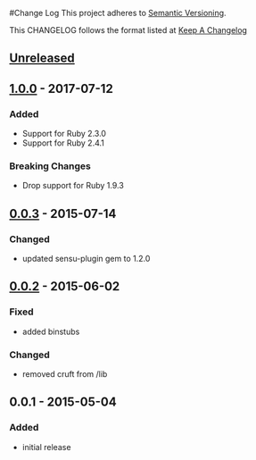 #Change Log
This project adheres to [Semantic Versioning](http://semver.org/).

This CHANGELOG follows the format listed at [Keep A Changelog](http://keepachangelog.com/)

## [Unreleased]

## [1.0.0] - 2017-07-12
### Added
- Support for Ruby 2.3.0
- Support for Ruby 2.4.1
### Breaking Changes
- Drop support for Ruby 1.9.3

## [0.0.3] - 2015-07-14
### Changed
- updated sensu-plugin gem to 1.2.0

## [0.0.2] - 2015-06-02
### Fixed
- added binstubs

### Changed
- removed cruft from /lib

## 0.0.1 - 2015-05-04
### Added
- initial release

[Unreleased]: https://github.com/sensu-plugins/sensu-plugins-cgroups/compare/1.0.0...HEAD
[1.0.0]: https://github.com/sensu-plugins/sensu-plugins-cgroups/compare/0.0.3...1.0.0
[0.0.3]: https://github.com/sensu-plugins/sensu-plugins-cgroups/compare/0.0.2...0.0.3
[0.0.2]: https://github.com/sensu-plugins/sensu-plugins-cgroups/compare/0.0.1...0.0.2
